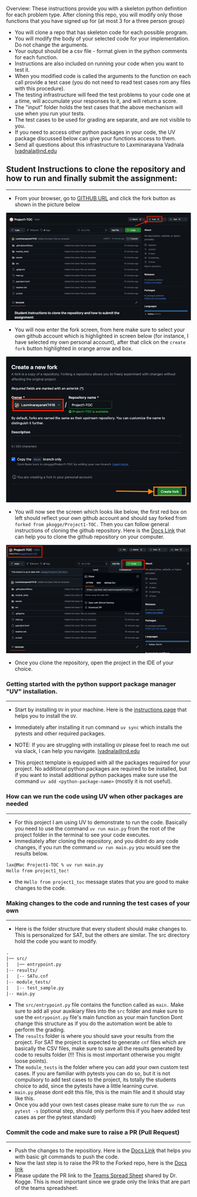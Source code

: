 Overview: These instructions provide you with a skeleton python definition for each problem type. After cloning this repo, you will modify only those functions that you have signed up for (at most 3 for a three person group)
* You will clone a repo that has skeleton code for each possible program.
* You will modify the body of your selected code for your implementation. Do not change the arguments.
* Your output should be a csv file - format given in the python comments for each function.
* Instructions are also included on running your code when you want to test it.
* When you modified code is called the arguments to the function on each call provide a test case (you do not need to read test cases rom any files with this procedure).
* The testing infrastructure will feed the test problems to your code one at a time, will accumulate your responses to it, and will return a score.
* The "input" folder holds the test cases that the above mechanism will use when you run your tests.
* The test cases to be used for grading are separate, and are not visible to you.
* If you need to access other python packages in your code, the UV package discussed below can give your functions access to them.
* Send all questions about this infrastructure to Laxminarayana Vadnala lvadnala@nd.edu

<!-- ## instructions to generate a PAT (a Personal Access Token): -->


<!-- * Go to GitHub → Settings → Developer settings → Personal access tokens → Tokens (classic)
* Click "Generate new token" → "Generate new token (classic)"
* Set expiration (90 days recommended)
* Select scopes: repo (full control of private repositories)
* Generate token and copy it -->


## Student Instructions to clone the repository and how to run and finally submit the assignment:
------------------
* From your browser, go to [GITHUB URL](https://github.com/pkogge/Project1-TOC) and click the fork button as shown in the picture below


![fork_button](documentation/assets/fork_button.png "fork button")


* You will now enter the fork screen, from here make sure to select your own github account which is highlighted in screen below (for instance, I have selected my own personal account), after that click on the `create fork` button highlighted in orange arrow and box.

![fork_screen](documentation/assets/fork_screen.png "fork screen")

* You will now see the screen which looks like below, the first red box on left should reflect your own github account and should say forked from `forked from pkogge/Project1-TOC.` Then you can follow general instructions of cloning the github repository. Here is the [Docs Link](https://docs.github.com/en/repositories/creating-and-managing-repositories/cloning-a-repository) that can help you to clone the github repository on your computer.

![cloned_repo](documentation/assets/cloned_repo.png "cloned_repo")

* Once you clone the repository, open the project in the IDE of your choice.

### Getting started with the python support package manager "UV" installation.
----------------

* Start  by installing `UV` in your machine. Here is the [instructions page](https://docs.astral.sh/uv/getting-started/installation/#__tabbed_1_1) that helps you to install the `UV`.

* Immediately after installing it run command `uv sync` which installs the pytests and other required packages.

* NOTE: If you are struggling with installing `UV` please feel to reach me out via slack, I can help you navigate. lvadnala@nd.edu

* This project template is equipped with all the packages required for your project. No additional python packages are required to be installed, but if you want to install additional python packages make sure use the command `uv add <python-package-name>` (mostly it is not useful).

### How can we run the code using UV when other packages are needed
----------------
* For this project I am using UV to demonstrate to run the code. Basically you need to use the command `uv run main.py` from the root of the project folder in the terminal to see your code executes.
* Immediately after cloning the repository, and you didnt do any code changes, if you run the command `uv run main.py` you would see the results below.

```
lax@Mac Project1-TOC % uv run main.py
Hello from project1_toc!
```

* the `Hello from project1_toc` message states that you are good to make changes to the code.

### Making changes to the code and running the test cases of your own
----------------

* Here is the folder structure that every student should make changes to. This is personalized for SAT, but the others are similar. The src directory hold the code you want to modify.

```
.
|── src/
│   |── entrypoint.py
|-- results/
|   |-- SATu.cnf
|-- module_tests/
|   |-- test_sample.py
|-- main.py
```

* The `src/entrypoint.py` file contains the function called as `main.` Make sure to add all your auxikiary files into the `src` folder and make sure to use the `entrypoint.py` file's main function as your main function Dont change this structure as if you do the automation wont be able to perform the grading.
* The `results` folder is where you should save your results from the project. For SAT the project is expected to generate `cnf` files which are basically the CSV files, make sure to save all the results generated by code to results folder (!!! This is most important otherwise you might loose points).
* The `module_tests` is the folder where you can add your own custom test cases. If you are familiar with pytests you can do so, but it is not compulsory to add test cases to the project, its totally the students choice to add, since the pytests have a little learning curve.
* `main.py` please dont edit this file, this is the main file and it should stay like this.
* Once you add your own test cases please make sure to run the `uv run pytest -s` (optional step, should only perform this if you haev added test cases as per the pytest standard)


### Commit the code and make sure to raise a PR (Pull Request)
---------------

* Push the changes to the repositiory. Here is the [Docs Link](https://docs.github.com/en/get-started/using-git/pushing-commits-to-a-remote-repository) that helps you with basic git commands to push the code.
* Now the last step is to raise the PR to the Forked repo, here is the [Docs link](https://docs.github.com/en/pull-requests/collaborating-with-pull-requests/proposing-changes-to-your-work-with-pull-requests/creating-a-pull-request-from-a-fork)
* Please update the PR link to the [Teams Spread Sheet](https://docs.google.com/spreadsheets/d/1FYyJMDnft__n0SohcIcSL7lUO60RMtJk9nuVJ5l30SY/edit?usp=sharing) shared by Dr. Kogge. This is most important since we grade only the links that are part of the teams spreadsheet.
